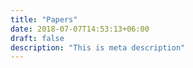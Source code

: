 ```yaml
---
title: "Papers"
date: 2018-07-07T14:53:13+06:00
draft: false
description: "This is meta description"
---
```

